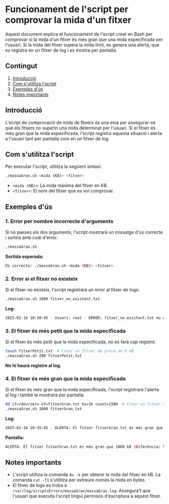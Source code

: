 # Funcionament de l'script per comprovar la mida d'un fitxer

Aquest document explica el funcionament de l'script creat en Bash per comprovar si la mida d'un fitxer és més gran que una mida especificada per l'usuari. Si la mida del fitxer supera la mida límit, es genera una alerta, que es registra en un fitxer de log i es mostra per pantalla.

## Contingut

1. [Introducció](#introducció)
2. [Com s'utilitza l'script](#com-sutilitza-lscript)
3. [Exemples d'ús](#exemples-dús)
4. [Notes importants](#notes-importants)

## Introducció

L'script de comprovació de mida de fitxers és una eina per assegurar-se que els fitxers no superin una mida determinat per l'usuari. Si el fitxer és més gran que la mida especificada, l'script registra aquesta situació i alerta a l'usuari tant per pantalla com en un fitxer de log.

## Com s'utilitza l'script

Per executar l'script, utilitza la següent sintaxi:

```bash
./massaGran.sh <mida (KB)> <fitxer>
```

- `<mida (KB)>`: La mida màxima del fitxer en KB. 
- `<fitxer>`: El nom del fitxer que es vol comprovar.

## Exemples d'ús

### 1. **Error per nombre incorrecte d'arguments**

Si no passes els dos arguments, l'script mostrarà un missatge d'ús correcte i sortirà amb codi d'error.

```bash
./massaGran.sh
```

**Sortida esperada:**
```bash
Ús correcte: ./massaGran.sh <mida (KB)> <fitxer>
```

### 2. **Error si el fitxer no existeix**

Si el fitxer no existeix, l'script registrarà un error al fitxer de logs:

```bash
./massaGran.sh 1000 fitxer_no_existent.txt
```

**Log:**
```bash
2025-02-16 10:30:45 - Usuari: root - ERROR: fitxer_no_existent.txt no existeix.
```

### 3. **El fitxer és més petit que la mida especificada**

Si el fitxer és més petit que la mida especificada, no es farà cap registre.

```bash
touch fitxerPetit.txt  # Crear un fitxer de prova de 0 kB
./massaGran.sh 200 fitxerPetit.txt
```

**No hi haurà registre al log.**

### 4. **El fitxer és més gran que la mida especificada**

Si el fitxer és més gran que la mida especificada, l'script registrarà l'alerta al log i també la mostrarà per pantalla.

```bash
dd if=/dev/zero of=fitxerGran.txt bs=1K count=1500  # Crear un fitxer de 1500 kB
./massaGran.sh 1000 fitxerGran.txt
```

**Log:**
```bash
2025-02-16 10:35:45 - ALERTA: El fitxer fitxerGran.txt és més gran que 1000 kB (Diferència: 500 kB). Usuari: root
```
**Pantalla:**
```bash
ALERTA: El fitxer fitxerGran.txt és més gran que 1000 kB (Diferència: 500 kB).
```


## Notes importants

- L'script utilitza la comanda `du -k` per obtenir la mida del fitxer en kB. La comanda `cut -f1` s'utilitza per extreure només la mida en bytes.
- El fitxer de logs es troba a `/var/log/scriptsErrors/massaGran/massaGran.log`. Assegura't que l'usuari que executa l'script tingui permisos d'escriptura a aquest fitxer.

